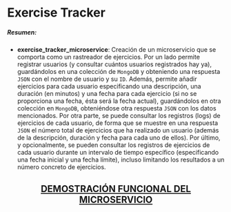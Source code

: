 # Exercise Tracker

##### Resumen:
- **exercise_tracker_microservice**: Creación de un microservicio que se comporta como un rastreador de ejercicios. Por un lado permite registrar usuarios (y consultar cuántos usuarios registrados hay ya), guardándolos en una colección de `MongoDB` y obteniendo una respuesta `JSON` con el nombre de usuario y su `ID`. Además, permite añadir ejercicios para cada usuario especificando una descripción, una duración (en minutos) y una fecha para cada ejercicio (si no se proporciona una fecha, ésta será la fecha actual), guardándolos en otra colección en `MongoDB`, obteniéndose otra respuesta `JSON` con los datos mencionados. Por otra parte, se puede consultar los registros (logs) de ejercicios de cada usuario, de forma que se muestre en una respuesta `JSON` el número total de ejercicios que ha realizado un usuario (además de la descripción, duración y fecha para cada uno de ellos). Por último, y opcionalmente, se pueden consultar los registros de ejercicios de cada usuario durante un intervalo de tiempo específico (especificando una fecha inicial y una fecha límite), incluso limitando los resultados a un número concreto de ejercicios.

<h2 align="center"><a href="https://boilerplate-project-exercisetracker.antoniovalderas.repl.co/">DEMOSTRACIÓN FUNCIONAL DEL MICROSERVICIO</a></h2>
